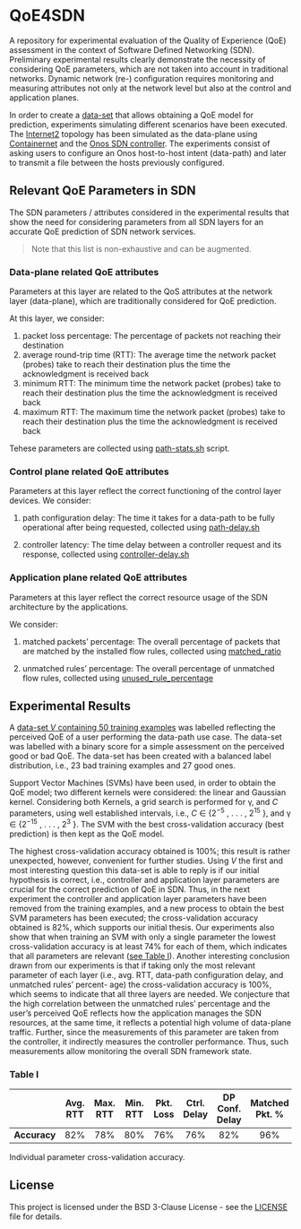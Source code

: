 # QoE4SDN

A repository for experimental evaluation of the Quality of Experience (QoE) assessment in the context of Software Defined Networking (SDN). Preliminary experimental results clearly demonstrate the necessity of considering QoE parameters, which are not taken into account in traditional networks. Dynamic network (re-) configuration requires monitoring and measuring attributes not only at the network level but also at the control and application planes.

In order to create a [data-set](Predictions/Datasets) that allows obtaining a QoE model for prediction, experiments simulating different scenarios have been executed. The [Internet2](topology.pdf) topology has been simulated as the data-plane using [Containernet](https://github.com/containernet/containernet) and the [Onos SDN controller](https://onosproject.org). The experiments consist of asking users to configure an Onos host-to-host intent (data-path) and later to transmit a file between the hosts previously configured.

## Relevant QoE Parameters in SDN

The SDN parameters / attributes considered in the experimental results that show the need for considering parameters from all SDN layers for an accurate QoE prediction of SDN network services.

>Note that this list is non-exhaustive and can be augmented.

### Data-plane related QoE attributes

Parameters at this layer are related to the QoS attributes at the network layer (data-plane), which are traditionally considered for QoE prediction.

At this layer, we consider:

1. packet loss percentage: The percentage of packets not reaching their destination
2. average round-trip time (RTT): The average time the network packet (probes) take to reach their destination plus the time the acknowledgment is received back
3. minimum RTT: The minimum time the network packet (probes) take to reach their destination plus the time the acknowledgment is received back
4. maximum RTT: The maximum time the network packet (probes) take to reach their destination plus the time the acknowledgment is received back

Tehese parameters are collected using [path-stats.sh](MonitoringScripts/path-stats.sh) script.

### Control plane related QoE attributes

Parameters at this layer reflect the correct functioning of the control layer devices.
We consider:

1. path configuration delay: The time it takes for a data-path to be fully operational after being requested, collected using [path-delay.sh](MonitoringScripts/path-delay.sh)

2. controller latency: The time delay between a controller request and its response, collected using [controller-delay.sh](MonitoringScripts/controller-delay.sh)

### Application plane related QoE attributes

Parameters at this layer reflect the correct resource usage of the SDN architecture by the applications.

We consider:

1. matched packets’ percentage: The overall percentage of packets that are matched by the installed flow rules, collected using [matched_ratio](MonitoringScripts/matched_ratio)

2. unmatched rules’ percentage: The overall percentage of unmatched flow rules, collected using [unused_rule_percentage](MonitoringScripts/unused_rule_percentage)

## Experimental Results

A [data-set *V* containing 50 training examples](Prediction/Datasets/Data0/) was labelled reflecting the perceived QoE of a user performing the data-path use case. The data-set was labelled with a binary score for a simple assessment on the perceived good or bad QoE. The data-set has been created with a balanced label distribution, i.e., 23 bad training examples and 27
good ones.

Support Vector Machines (SVMs) have been used, in order to obtain the QoE model; two different kernels were considered: the linear and Gaussian kernel. Considering both Kernels, a grid search is performed for γ, and *C* parameters, using well established intervals, i.e., *C* ∈ {2<sup>−5</sup> , . . . , 2<sup>15</sup> }, and γ ∈ {2<sup>−15</sup> , . . . , 2<sup>3</sup> }. The SVM with the best cross-validation accuracy (best prediction) is then kept as the QoE model.

The highest cross-validation accuracy obtained is 100%; this result is rather unexpected, however, convenient for further studies. Using *V* the first and most interesting question this data-set is able to reply is if our initial hypothesis is correct, i.e., controller and application layer parameters are crucial for the correct prediction of QoE in SDN. Thus, in the next experiment the controller and application layer parameters have been removed from the training examples, and a new process to obtain the best SVM parameters has been executed; the cross-validation accuracy obtained is 82%, which supports our initial thesis.
Our experiments also show that when training an SVM with only a single parameter the lowest cross-validation accuracy is at least 74% for each of them, which indicates that all parameters are relevant ([see Table I](#table-i)). Another interesting conclusion drawn from our experiments is that if taking only the most relevant parameter of each layer (i.e., avg. RTT, data-path configuration delay, and unmatched rules’ percent- age) the cross-validation accuracy is 100%, which seems to indicate that all three layers are needed. We conjecture that the high correlation between the unmatched rules’ percentage and the user’s perceived QoE reflects how the application manages the SDN resources, at the same time, it reflects a potential high volume of data-plane traffic. Further, since the measurements of this parameter are taken from the controller, it indirectly measures the controller performance. Thus, such measurements allow monitoring the overall SDN framework state.

### Table I

|            | Avg. RTT| Max. RTT | Min. RTT | Pkt. Loss| Ctrl. Delay | DP Conf. Delay | Matched Pkt. % | Unmatched rules %|
|:----------:|:-------:|:--------:|:--------:|:--------:|:-----------:|:--------------:|:--------------:|:----------------:|
|**Accuracy**| 82%     | 78%      | 80%      | 76% | 76% | 82% | 96% | 74%|

Individual parameter cross-validation accuracy.

## License

This project is licensed under the BSD 3-Clause License - see the [LICENSE](LICENSE) file for details.
